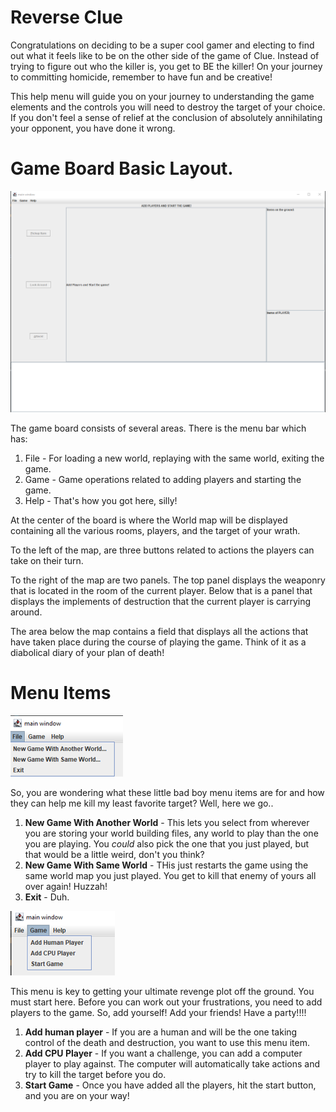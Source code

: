 # Reverse Clue

Congratulations on deciding to be a super cool gamer and electing to find out what it feels like to be on the other side of 
the game of Clue.  Instead of trying to figure out who the killer is, you get to BE the killer!  On 
your journey to committing homicide, remember to have fun and be creative!

This help menu will guide you on your journey to understanding the game elements and the controls you 
will need to destroy the target of your choice.  If you don't feel a sense of relief at the conclusion 
of absolutely annihilating your opponent, you have done it wrong.

# Game Board Basic Layout.

![Game Board](../helpmenu/PlayingArea.png "Game Board")

The game board consists of several areas.  There is the menu bar which has: 
1. File - For loading a new world, replaying with the same world, exiting the game.
2. Game - Game operations related to adding players and starting the game.
3. Help - That's how you got here, silly!

At the center of the board is where the World map will be displayed containing all the various 
rooms, players, and the target of your wrath.

To the left of the map, are three buttons related to actions the players can take on their turn.

To the right of the map are two panels.  The top panel displays the weaponry that is located in the 
room of the current player.  Below that is a panel that displays the implements of destruction that 
the current player is carrying around.

The area below the map contains a field that displays all the actions that have taken place during 
the course of playing the game.  Think of it as a diabolical diary of your plan of death!

# Menu Items

![File Menu](../helpmenu/FileMenu.png "File Menu")

So, you are wondering what these little bad boy menu items are for and how they can help me kill my 
least favorite target?  Well, here we go..

1. **New Game With Another World** - This lets you select from wherever you are storing your world building files, any world to play than the one you are playing.  You *could* also pick the one that you just played, but that would be a little weird, don't you think?
2. **New Game With Same World** - THis just restarts the game using the same world map you just played.  You get to kill that enemy of yours all over again!  Huzzah!
3. **Exit** - Duh.


![Game Menu](../helpmenu/GameMenu.png "Game Menu")

This menu is key to getting your ultimate revenge plot off the ground.  You must start here.  Before you can 
work out your frustrations, you need to add players to the game.  So, add yourself!  Add your friends!  Have a party!!!!

1. **Add human player** - If you are a human and will be the one taking control of the death and destruction, you want to use this menu item.
2. **Add CPU Player** - If you want a challenge, you can add a computer player to play against.  The computer will automatically take actions and try to kill the target before you do.
3. **Start Game** - Once you have added all the players, hit the start button, and you are on your way!

